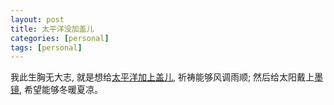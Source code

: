 ```yaml
---
layout: post
title: 太平洋没加盖儿
categories: [personal]
tags: [personal]
---
```


我此生胸无大志, 就是想给[太平洋加上盖儿](), 祈祷能够风调雨顺; 然后给太阳戴上[墨镜](), 希望能够冬暖夏凉。